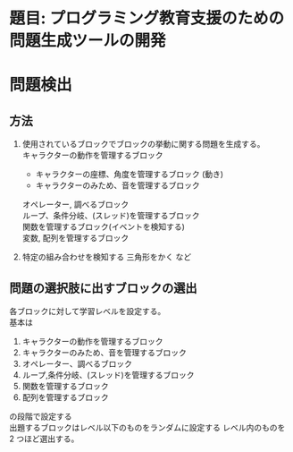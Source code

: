 # 題目: プログラミング教育支援のための問題生成ツールの開発

# 問題検出

## 方法

1. 使用されているブロックでブロックの挙動に関する問題を生成する。  
   キャラクターの動作を管理するブロック

   - キャラクターの座標、角度を管理するブロック (動き)
   - キャラクターのみため、音を管理するブロック

   オペレーター, 調べるブロック  
   ループ、条件分岐、(スレッド)を管理するブロック  
   関数を管理するブロック(イベントを検知する)  
   変数, 配列を管理するブロック

2. 特定の組み合わせを検知する
   三角形をかく
   など

## 問題の選択肢に出すブロックの選出

各ブロックに対して学習レベルを設定する。  
基本は

1. キャラクターの動作を管理するブロック
2. キャラクターのみため、音を管理するブロック
3. オペレーター、調べるブロック
4. ループ,条件分岐、(スレッド)を管理するブロック
5. 関数を管理するブロック
6. 配列を管理するブロック

の段階で設定する  
出題するブロックはレベル以下のものをランダムに設定する
レベル内のものを 2 つほど選出する。
